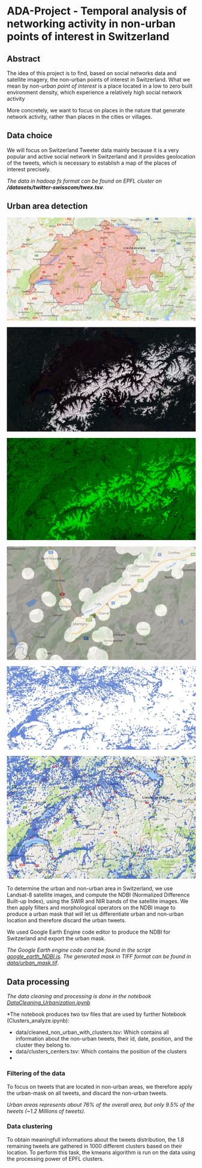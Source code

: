 # ADA-Project - Temporal analysis of networking activity in non-urban points of interest in Switzerland

## Abstract

The idea of this project is to find, based on social networks data and satellite imagery, the non-urban points of interest in Switzerland. What we mean by *non-urban point of interest* is a place located in a low to zero built environment density, which experience a relatively high social network activity  

More concretely, we want to focus on places in the nature that generate network activity, rather than places in the cities or villages.

## Data choice

We will focus on Switzerland Tweeter data mainly because it is a very popular and active social network in Switzerland and it provides geolocation of the tweets, which is necessary to establish a map of the places of interest precisely.

*The data in hadoop fs format can be found on EPFL cluster on **/datasets/twitter-swisscom/twex.tsv**.*

## Urban area detection

![map Switzerland](img/switzerland.png)

![map raw data](img/raw.jpg)

![NDBI map](img/NDBI.png)

![mask urban location zoom](img/mask-zoom.png)

![mask urban location](img/mask-dilatation.jpg)

![final map](img/final-map.jpg)


To determine the urban and non-urban area in Switzerland, we use Landsat-8 satellite images, and compute the NDBI (Normalized Difference Built-up Index), using the SWIR and NIR bands of the satellite images. We then apply filters and morphological operators on the NDBI image to produce a urban mask that will let us differentiate urban and non-urban location and therefore discard the urban tweets.

We used Google Earth Engine code editor to produce the NDBI for Switzerland and export the urban mask.

*The Google Earth engine code cand be found in the script [google_earth_NDBI.js](google_earth_NDBI.js "NDBI for Switzerland on Google Earth Engine"). The generated mask in TIFF format can be found in [data/urban_mask.tif](data/urban_mask.tif "TIFF urban mask")*.

## Data processing

*The data cleaning and processing is done in the notebook [DataCleaning_Urbanization.ipynb](DataCleaning_Urbanization.ipynb "Data Cleaning and processing")*

*The notebook produces two tsv files that are used by further Notebook (Clusters_analyze.ipynb):
* data/cleaned_non_urban_with_clusters.tsv: Which contains all information about the non-urban tweets, their id, date, position, and the cluster they belong to.
* data/clusters_centers.tsv: Which contains the position of the clusters
*


### Filtering of the data

To focus on tweets that are located in non-urban areas, we therefore apply the urban-mask on all tweets, and discard the non-urban tweets.

*Urban areas represents about 76% of the overall area, but only 9.5% of the tweets (~1.2 Millions of tweets).*

### Data clustering

To obtain meaningfull informations about the tweets distribution, the 1.8 remaining tweets are gathered in 1000 different clusters based on their location. To perform this task, the kmeans algorithm is run on the data using the processing power of EPFL clusters.
